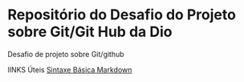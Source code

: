# Repositório do Desafio do Projeto sobre Git/Git Hub da Dio
Desafio de projeto sobre Git/github

lINKS Úteis
[Sintaxe Básica Markdown](https://docs.pipz.com/central-de-ajuda/learning-center/guia-basico-de-markdown#open)
